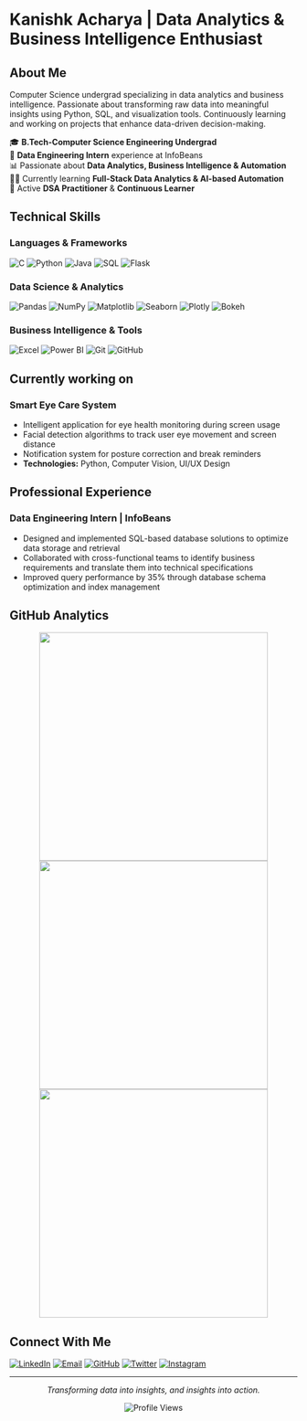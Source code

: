 # Kanishk Acharya | Data Analytics & Business Intelligence Enthusiast


## About Me
Computer Science undergrad specializing in data analytics and business intelligence. Passionate about transforming raw data into meaningful insights using Python, SQL, and visualization tools. Continuously learning and working on projects that enhance data-driven decision-making.

🎓 **B.Tech-Computer Science Engineering Undergrad**  
💼 **Data Engineering Intern** experience at InfoBeans  
📊 Passionate about **Data Analytics, Business Intelligence & Automation**  
👨‍💻 Currently learning **Full-Stack Data Analytics & AI-based Automation**  
🧠 Active **DSA Practitioner** & **Continuous Learner**  

## Technical Skills

### Languages & Frameworks
![C](https://img.shields.io/badge/C-A8B9CC?style=for-the-badge&logo=c&logoColor=black)
![Python](https://img.shields.io/badge/Python-3776AB?style=for-the-badge&logo=python&logoColor=white)
![Java](https://img.shields.io/badge/Java-007396?style=for-the-badge&logo=java&logoColor=white)
![SQL](https://img.shields.io/badge/SQL-4479A1?style=for-the-badge&logo=postgresql&logoColor=white)
![Flask](https://img.shields.io/badge/Flask-000000?style=for-the-badge&logo=flask&logoColor=white)

### Data Science & Analytics
![Pandas](https://img.shields.io/badge/Pandas-150458?style=for-the-badge&logo=pandas&logoColor=white)
![NumPy](https://img.shields.io/badge/Numpy-013243?style=for-the-badge&logo=numpy&logoColor=white)
![Matplotlib](https://img.shields.io/badge/Matplotlib-11557C?style=for-the-badge&logo=matplotlib&logoColor=white)
![Seaborn](https://img.shields.io/badge/Seaborn-009688?style=for-the-badge&logoColor=white)
![Plotly](https://img.shields.io/badge/Plotly-3F4F75?style=for-the-badge&logo=plotly&logoColor=white)
![Bokeh](https://img.shields.io/badge/Bokeh-FF7300?style=for-the-badge&logoColor=white)

### Business Intelligence & Tools
![Excel](https://img.shields.io/badge/Microsoft_Excel-217346?style=for-the-badge&logo=microsoft-excel&logoColor=white)
![Power BI](https://img.shields.io/badge/Power%20BI-F2C811?style=for-the-badge&logo=powerbi&logoColor=black)
![Git](https://img.shields.io/badge/Git-F05032?style=for-the-badge&logo=git&logoColor=white)
![GitHub](https://img.shields.io/badge/GitHub-181717?style=for-the-badge&logo=github&logoColor=white)

## Currently working on 

### Smart Eye Care System
- Intelligent application for eye health monitoring during screen usage
- Facial detection algorithms to track user eye movement and screen distance
- Notification system for posture correction and break reminders
- **Technologies:** Python, Computer Vision, UI/UX Design

## Professional Experience

### Data Engineering Intern | InfoBeans
- Designed and implemented SQL-based database solutions to optimize data storage and retrieval
- Collaborated with cross-functional teams to identify business requirements and translate them into technical specifications
- Improved query performance by 35% through database schema optimization and index management

## GitHub Analytics

<p align="center">
  <img src="https://github-readme-stats.vercel.app/api?username=Kanishk1507&show_icons=true&theme=transparent&hide_border=true&card_width=400" width="400">
  <img src="https://github-readme-streak-stats.herokuapp.com/?user=Kanishk1507&theme=transparent&hide_border=true" width="400">
  <img src="https://github-readme-stats.vercel.app/api/top-langs/?username=Kanishk1507&layout=compact&theme=transparent&hide_border=true" width="400">
</p>


## Connect With Me

[![LinkedIn](https://img.shields.io/badge/LinkedIn-0A66C2?style=for-the-badge&logo=linkedin&logoColor=white)](https://www.linkedin.com/in/kanishk-acharya-6a5752243)
[![Email](https://img.shields.io/badge/Email-D14836?style=for-the-badge&logo=gmail&logoColor=white)](mailto:kanishkacharya1507@gmail.com)
[![GitHub](https://img.shields.io/badge/GitHub-181717?style=for-the-badge&logo=github&logoColor=white)](https://github.com/Kanishk1507)
[![Twitter](https://img.shields.io/badge/Twitter-1DA1F2?style=for-the-badge&logo=twitter&logoColor=white)](https://twitter.com/i_amkanishk)
[![Instagram](https://img.shields.io/badge/Instagram-E4405F?style=for-the-badge&logo=instagram&logoColor=white)](https://www.instagram.com/kanishk._x15)

---

<p align="center"><em>Transforming data into insights, and insights into action.</em></p>


<p align="center">
  <img src="https://komarev.com/ghpvc/?username=Kanishk1507&label=Profile%20Views&color=blue&style=for-the-badge" alt="Profile Views" />
</p>

